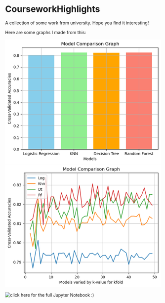 # CourseworkHighlights
A collection of some work from university. Hope you find it interesting! 


Here are some graphs I made from this: 

![Screenshot1](IntroToAI/modelComp1.png)
![Screenshot2](IntroToAI/modelComp2.png)

![click here for the full Jupyter Notebook :) ]([https://github.com/shp5238/CourseworkHighlights/blob/main/Titanic_Survival_PredHW4.ipynb](https://github.com/shp5238/CourseworkHighlights/blob/main/IntroToAI/Titanic_Survival_PredHW4.ipynb))
